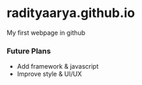 # radityaarya.github.io
My first webpage in github

### Future Plans
- Add framework & javascript
- Improve style & UI/UX
